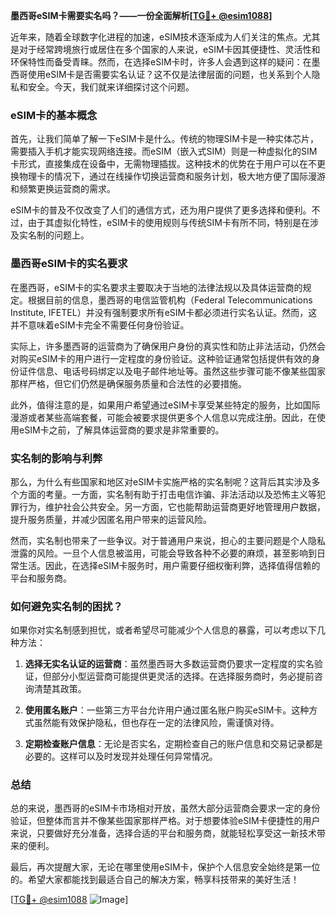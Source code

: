 **墨西哥eSIM卡需要实名吗？——一份全面解析[[TG💪+ @esim1088](https://t.me/s/esim1088)]**

近年来，随着全球数字化进程的加速，eSIM技术逐渐成为人们关注的焦点。尤其是对于经常跨境旅行或居住在多个国家的人来说，eSIM卡因其便捷性、灵活性和环保特性而备受青睐。然而，在选择eSIM卡时，许多人会遇到这样的疑问：在墨西哥使用eSIM卡是否需要实名认证？这不仅是法律层面的问题，也关系到个人隐私和安全。今天，我们就来详细探讨这个问题。

### eSIM卡的基本概念

首先，让我们简单了解一下eSIM卡是什么。传统的物理SIM卡是一种实体芯片，需要插入手机才能实现网络连接。而eSIM（嵌入式SIM）则是一种虚拟化的SIM卡形式，直接集成在设备中，无需物理插拔。这种技术的优势在于用户可以在不更换物理卡的情况下，通过在线操作切换运营商和服务计划，极大地方便了国际漫游和频繁更换运营商的需求。

eSIM卡的普及不仅改变了人们的通信方式，还为用户提供了更多选择和便利。不过，由于其虚拟化特性，eSIM卡的使用规则与传统SIM卡有所不同，特别是在涉及实名制的问题上。

### 墨西哥eSIM卡的实名要求

在墨西哥，eSIM卡的实名要求主要取决于当地的法律法规以及具体运营商的规定。根据目前的信息，墨西哥的电信监管机构（Federal Telecommunications Institute, IFETEL）并没有强制要求所有eSIM卡都必须进行实名认证。然而，这并不意味着eSIM卡完全不需要任何身份验证。

实际上，许多墨西哥的运营商为了确保用户身份的真实性和防止非法活动，仍然会对购买eSIM卡的用户进行一定程度的身份验证。这种验证通常包括提供有效的身份证件信息、电话号码绑定以及电子邮件地址等。虽然这些步骤可能不像某些国家那样严格，但它们仍然是确保服务质量和合法性的必要措施。

此外，值得注意的是，如果用户希望通过eSIM卡享受某些特定的服务，比如国际漫游或者某些高端套餐，可能会被要求提供更多个人信息以完成注册。因此，在使用eSIM卡之前，了解具体运营商的要求是非常重要的。

### 实名制的影响与利弊

那么，为什么有些国家和地区对eSIM卡实施严格的实名制呢？这背后其实涉及多个方面的考量。一方面，实名制有助于打击电信诈骗、非法活动以及恐怖主义等犯罪行为，维护社会公共安全。另一方面，它也能帮助运营商更好地管理用户数据，提升服务质量，并减少因匿名用户带来的运营风险。

然而，实名制也带来了一些争议。对于普通用户来说，担心的主要问题是个人隐私泄露的风险。一旦个人信息被滥用，可能会导致各种不必要的麻烦，甚至影响到日常生活。因此，在选择eSIM卡服务时，用户需要仔细权衡利弊，选择值得信赖的平台和服务商。

### 如何避免实名制的困扰？

如果你对实名制感到担忧，或者希望尽可能减少个人信息的暴露，可以考虑以下几种方法：

1. **选择无实名认证的运营商**：虽然墨西哥大多数运营商仍要求一定程度的实名验证，但部分小型运营商可能提供更灵活的选择。在选择服务商时，务必提前咨询清楚其政策。

2. **使用匿名账户**：一些第三方平台允许用户通过匿名账户购买eSIM卡。这种方式虽然能有效保护隐私，但也存在一定的法律风险，需谨慎对待。

3. **定期检查账户信息**：无论是否实名，定期检查自己的账户信息和交易记录都是必要的。这样可以及时发现并处理任何异常情况。

### 总结

总的来说，墨西哥的eSIM卡市场相对开放，虽然大部分运营商会要求一定的身份验证，但整体而言并不像某些国家那样严格。对于想要体验eSIM卡便捷性的用户来说，只要做好充分准备，选择合适的平台和服务商，就能轻松享受这一新技术带来的便利。

最后，再次提醒大家，无论在哪里使用eSIM卡，保护个人信息安全始终是第一位的。希望大家都能找到最适合自己的解决方案，畅享科技带来的美好生活！

[[TG💪+ @esim1088](https://t.me/s/esim1088) ![Image](https://i.postimg.cc/4NQfJmqS/Snipaste-2025-05-13-00-14-12.png)]